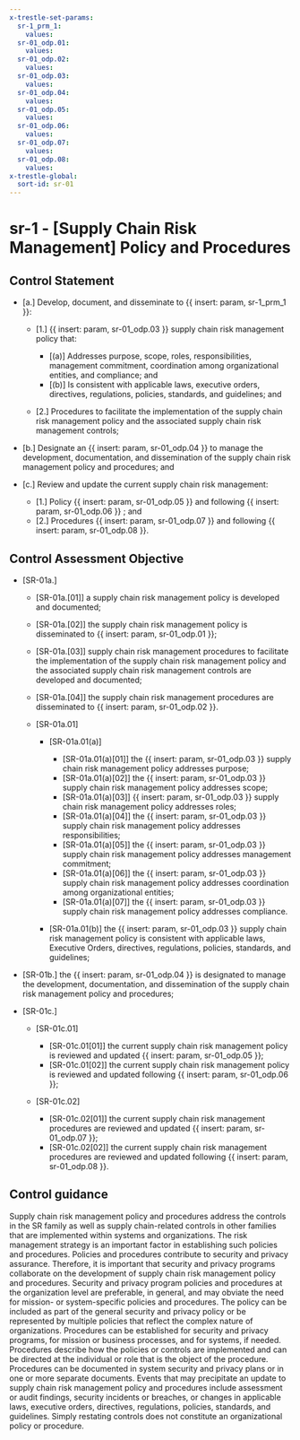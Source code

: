 ```yaml
---
x-trestle-set-params:
  sr-1_prm_1:
    values:
  sr-01_odp.01:
    values:
  sr-01_odp.02:
    values:
  sr-01_odp.03:
    values:
  sr-01_odp.04:
    values:
  sr-01_odp.05:
    values:
  sr-01_odp.06:
    values:
  sr-01_odp.07:
    values:
  sr-01_odp.08:
    values:
x-trestle-global:
  sort-id: sr-01
---
```


# sr-1 - \[Supply Chain Risk Management\] Policy and Procedures

## Control Statement

- \[a.\] Develop, document, and disseminate to {{ insert: param, sr-1_prm_1 }}:

  - \[1.\]  {{ insert: param, sr-01_odp.03 }} supply chain risk management policy that:

    - \[(a)\] Addresses purpose, scope, roles, responsibilities, management commitment, coordination among organizational entities, and compliance; and
    - \[(b)\] Is consistent with applicable laws, executive orders, directives, regulations, policies, standards, and guidelines; and

  - \[2.\] Procedures to facilitate the implementation of the supply chain risk management policy and the associated supply chain risk management controls;

- \[b.\] Designate an {{ insert: param, sr-01_odp.04 }} to manage the development, documentation, and dissemination of the supply chain risk management policy and procedures; and

- \[c.\] Review and update the current supply chain risk management:

  - \[1.\] Policy {{ insert: param, sr-01_odp.05 }} and following {{ insert: param, sr-01_odp.06 }} ; and
  - \[2.\] Procedures {{ insert: param, sr-01_odp.07 }} and following {{ insert: param, sr-01_odp.08 }}.

## Control Assessment Objective

- \[SR-01a.\]

  - \[SR-01a.[01]\] a supply chain risk management policy is developed and documented;
  - \[SR-01a.[02]\] the supply chain risk management policy is disseminated to {{ insert: param, sr-01_odp.01 }};
  - \[SR-01a.[03]\] supply chain risk management procedures to facilitate the implementation of the supply chain risk management policy and the associated supply chain risk management controls are developed and documented;
  - \[SR-01a.[04]\] the supply chain risk management procedures are disseminated to {{ insert: param, sr-01_odp.02 }}.
  - \[SR-01a.01\]

    - \[SR-01a.01(a)\]

      - \[SR-01a.01(a)[01]\] the {{ insert: param, sr-01_odp.03 }} supply chain risk management policy addresses purpose;
      - \[SR-01a.01(a)[02]\] the {{ insert: param, sr-01_odp.03 }} supply chain risk management policy addresses scope; 
      - \[SR-01a.01(a)[03]\]  {{ insert: param, sr-01_odp.03 }} supply chain risk management policy addresses roles;
      - \[SR-01a.01(a)[04]\] the {{ insert: param, sr-01_odp.03 }} supply chain risk management policy addresses responsibilities;
      - \[SR-01a.01(a)[05]\] the {{ insert: param, sr-01_odp.03 }} supply chain risk management policy addresses management commitment;
      - \[SR-01a.01(a)[06]\] the {{ insert: param, sr-01_odp.03 }} supply chain risk management policy addresses coordination among organizational entities;
      - \[SR-01a.01(a)[07]\] the {{ insert: param, sr-01_odp.03 }} supply chain risk management policy addresses compliance.

    - \[SR-01a.01(b)\] the {{ insert: param, sr-01_odp.03 }} supply chain risk management policy is consistent with applicable laws, Executive Orders, directives, regulations, policies, standards, and guidelines;

- \[SR-01b.\] the {{ insert: param, sr-01_odp.04 }} is designated to manage the development, documentation, and dissemination of the supply chain risk management policy and procedures;

- \[SR-01c.\]

  - \[SR-01c.01\]

    - \[SR-01c.01[01]\] the current supply chain risk management policy is reviewed and updated {{ insert: param, sr-01_odp.05 }};
    - \[SR-01c.01[02]\] the current supply chain risk management policy is reviewed and updated following {{ insert: param, sr-01_odp.06 }};

  - \[SR-01c.02\]

    - \[SR-01c.02[01]\] the current supply chain risk management procedures are reviewed and updated {{ insert: param, sr-01_odp.07 }};
    - \[SR-01c.02[02]\] the current supply chain risk management procedures are reviewed and updated following {{ insert: param, sr-01_odp.08 }}.

## Control guidance

Supply chain risk management policy and procedures address the controls in the SR family as well as supply chain-related controls in other families that are implemented within systems and organizations. The risk management strategy is an important factor in establishing such policies and procedures. Policies and procedures contribute to security and privacy assurance. Therefore, it is important that security and privacy programs collaborate on the development of supply chain risk management policy and procedures. Security and privacy program policies and procedures at the organization level are preferable, in general, and may obviate the need for mission- or system-specific policies and procedures. The policy can be included as part of the general security and privacy policy or be represented by multiple policies that reflect the complex nature of organizations. Procedures can be established for security and privacy programs, for mission or business processes, and for systems, if needed. Procedures describe how the policies or controls are implemented and can be directed at the individual or role that is the object of the procedure. Procedures can be documented in system security and privacy plans or in one or more separate documents. Events that may precipitate an update to supply chain risk management policy and procedures include assessment or audit findings, security incidents or breaches, or changes in applicable laws, executive orders, directives, regulations, policies, standards, and guidelines. Simply restating controls does not constitute an organizational policy or procedure.
